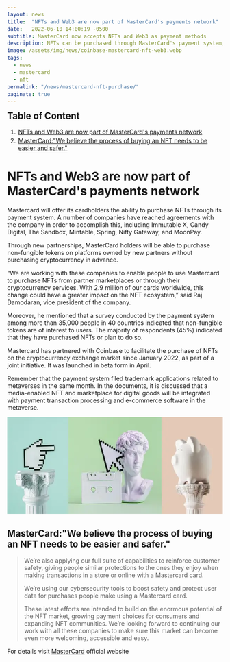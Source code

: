 ```yaml
---
layout: news
title:  "NFTs and Web3 are now part of MasterCard's payments network"
date:   2022-06-10 14:00:19 -0500
subtitle: MasterCard now accepts NFTs and Web3 as payment methods
description: NFTs can be purchased through MasterCard's payment system, now. Several companies have partnered with MasterCard in order to accomplish this, including Immutable X, Candy Digital, The Sandbox, Mintable, Spring, Nifty Gateway, and MoonPay.
image: /assets/img/news/coinbase-mastercard-nft-web3.webp
tags:   
  - news
  - mastercard
  - nft
permalink: "/news/mastercard-nft-purchase/"
paginate: true
---
```

<b style="text-align:center; font-size: 150%;">Table of Content</b>
<ol style="margin: 0;">
	<li style="padding: 2px;"><a href="#1">NFTs and Web3 are now part of MasterCard's payments network</a></li>
	<li style="padding: 2px;"><a href="#2">MasterCard:"We believe the process of buying an NFT needs to be easier and safer."</a></li>
</ol>
<h1 id="1">NFTs and Web3 are now part of MasterCard's payments network</h1>
<p>Mastercard will offer its cardholders the ability to purchase NFTs through its payment system.&nbsp;A number of companies have reached agreements with the company in order to accomplish this, including Immutable X, Candy Digital, The Sandbox, Mintable, Spring, Nifty Gateway, and MoonPay.</p>
<p>Through new partnerships, MasterCard holders will be able to purchase non-fungible tokens on platforms owned by new partners without purchasing cryptocurrency in advance.</p>
<p>&ldquo;We are working with these companies to enable people to use Mastercard to purchase NFTs from partner marketplaces or through their cryptocurrency services.&nbsp;With 2.9 million of our cards worldwide, this change could have a greater impact on the NFT ecosystem,&rdquo; said Raj Damodaran, vice president of the company.</p>
<p>Moreover, he mentioned that a survey conducted by the payment system among more than 35,000 people in 40 countries indicated that non-fungible tokens are of interest to users.&nbsp;The majority of respondents (45%) indicated that they have purchased NFTs or plan to do so.&nbsp;</p>
<p>Mastercard has partnered with Coinbase to facilitate the purchase of NFTs on the cryptocurrency exchange market since January 2022, as part of a joint initiative. It was launched in beta form in April.</p>
<p>Remember that the payment system filed trademark applications related to metaverses in the same month.&nbsp;In the documents, it is discussed that a media-enabled NFT and marketplace for digital goods will be integrated with payment transaction processing and e-commerce software in the metaverse.</p>
<img src="/assets/img/news/mastercard-nft.webp" alt="nft mastercard payment" width="620" height="226" loading="lazy">
<h2>MasterCard:"We believe the process of buying an NFT needs to be easier and safer."</h2>
<blockquote cite="https://www.mastercard.com/news/perspectives/2022/simple-nft-purchasing-on-nft-marketplaces/">We’re also applying our full suite of capabilities to reinforce customer safety, giving people similar protections to the ones they enjoy when making transactions in a store or online with a Mastercard card.

We’re using our cybersecurity tools to boost safety and protect user data for purchases people make using a Mastercard card.

These latest efforts are intended to build on the enormous potential of the NFT market, growing payment choices for consumers and expanding NFT communities. We’re looking forward to continuing our work with all these companies to make sure this market can become even more welcoming, accessible and easy.</blockquote>
<p>For details visit <a href="https://www.mastercard.com/news/perspectives/2022/simple-nft-purchasing-on-nft-marketplaces/" title="MasterCard NFT" target="_blank">MasterCard</a> official website</p>

